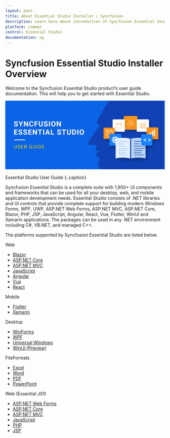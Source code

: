 ```yaml
---
layout: post
title: About Essential Studio Installer | Syncfusion
description: Learn here about introduction of Syncfusion Essential Studio Installer, its features and more details.
platform: common
control: Essential Studio
documentation: ug
---
```


# Syncfusion Essential Studio Installer Overview

Welcome to the Syncfusion Essential Studio product’s user guide documentation. This will help you to get started with Essential Studio.

![Essential Studio UG](Terminology_images/Essential-Studio_img1.png)

Essential Studio User Guide
{:.caption}

Syncfusion Essential Studio is a complete suite with 1,600+ UI components and frameworks that can be used for all your desktop, web, and mobile application development needs. Essential Studio consists of .NET libraries and UI controls that provide complete support for building modern Windows Forms, WPF, UWP, ASP.NET Web Forms, ASP.NET MVC, ASP.NET Core, Blazor, PHP, JSP, JavaScript, Angular, React, Vue, Flutter, WinUI and Xamarin applications. The packages can be used in any .NET environment including C#, VB.NET, and managed C++.

The platforms supported by Syncfusion Essential Studio are listed below.

Web
  
 -	[Blazor](https://www.syncfusion.com/blazor-components)
 -	[ASP.NET Core](https://www.syncfusion.com/aspnet-core-ui-controls)
 -	[ASP.NET MVC](https://www.syncfusion.com/aspnet-mvc-ui-controls)
 -	[JavaScript](https://www.syncfusion.com/javascript-ui-controls)
 -	[Angular](https://www.syncfusion.com/angular-ui-components)
 -	[Vue](https://www.syncfusion.com/vue-ui-components)
 -	[React](https://www.syncfusion.com/react-ui-components)

Mobile

 -	[Flutter](https://www.syncfusion.com/flutter-widgets)
 -	[Xamarin](https://www.syncfusion.com/xamarin-ui-controls)

Desktop
 
 -	[WinForms](https://www.syncfusion.com/winforms-ui-controls)
 -	[WPF](https://www.syncfusion.com/wpf-controls)
 -	[Universal Windows](https://www.syncfusion.com/uwp-ui-controls)
 -	[WinUI (Preview)](https://www.syncfusion.com/winui-controls)

FileFormats

 -	[Excel](https://www.syncfusion.com/excel-framework/net)
 -	[Word](https://www.syncfusion.com/word-framework/net)
 -	[PDF](https://www.syncfusion.com/pdf-framework/net)
 -	[PowerPoint](https://www.syncfusion.com/powerpoint-framework/net)

Web (Essential JS1)
 
 -	[ASP.NET Web Forms](https://www.syncfusion.com/jquery/aspnet-web-forms-ui-controls)
 -	[ASP.NET Core](https://www.syncfusion.com/jquery/aspnet-core-ui-controls)
 -	[ASP.NET MVC](https://www.syncfusion.com/jquery/aspnet-mvc-ui-controls)
 -	[JavaScript](https://www.syncfusion.com/jquery/javascript-ui-controls)
 -	[PHP](https://www.syncfusion.com/jquery/php-ui-controls)
 -	[JSP](https://www.syncfusion.com/jquery/jsp-ui-controls)

